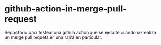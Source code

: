 # github-action-in-merge-pull-request
Repositorio para testear una github action que se ejecute cuando se realiza un merge pull requets en una rama en particular.
